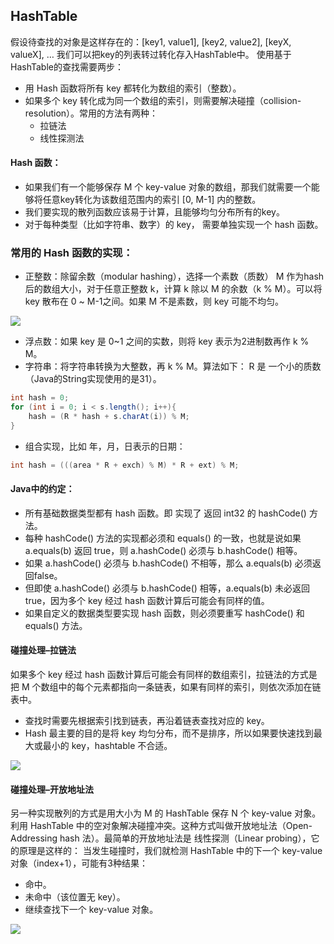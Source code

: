 ## HashTable

假设待查找的对象是这样存在的：[key1, value1], [key2, value2], [keyX, valueX], … 我们可以把key的列表转过转化存入HashTable中。 
使用基于HashTable的查找需要两步：

- 用 Hash 函数将所有 key 都转化为数组的索引（整数）。
- 如果多个 key 转化成为同一个数组的索引，则需要解决碰撞（collision-resolution）。常用的方法有两种： 
  - 拉链法
  - 线性探测法
  
#### Hash 函数：

- 如果我们有一个能够保存 M 个 key-value 对象的数组，那我们就需要一个能够将任意key转化为该数组范围内的索引 [0, M-1] 内的整数。
- 我们要实现的散列函数应该易于计算，且能够均匀分布所有的key。
- 对于每种类型（比如字符串、数字）的 key， 需要单独实现一个 hash 函数。

### 常用的 Hash 函数的实现：

- 正整数：除留余数（modular hashing），选择一个素数（质数） M 作为hash 后的数组大小，对于任意正整数 k，计算 k 除以 M 的余数（k % M）。可以将 key 散布在 0 ~ M-1之间。如果 M 不是素数，则 key 可能不均匀。 

![](https://algs4.cs.princeton.edu/34hash/images/modular-hashing.png)

- 浮点数：如果 key 是 0~1 之间的实数，则将 key 表示为2进制数再作 k % M。
- 字符串：将字符串转换为大整数，再 k % M。算法如下： R 是 一个小的质数（Java的String实现使用的是31）。
``` Java
int hash = 0;
for (int i = 0; i < s.length(); i++){
    hash = (R * hash + s.charAt(i)) % M;
}
```

- 组合实现，比如 年，月，日表示的日期：
``` Java
int hash = (((area * R + exch) % M) * R + ext) % M; 
```

#### Java中的约定：
- 所有基础数据类型都有 hash 函数。即 实现了 返回 int32 的 hashCode() 方法。
- 每种 hashCode() 方法的实现都必须和 equals() 的一致，也就是说如果 a.equals(b) 返回 true，则 a.hashCode() 必须与 b.hashCode() 相等。
- 如果 a.hashCode() 必须与 b.hashCode() 不相等，那么 a.equals(b) 必须返回false。
- 但即使 a.hashCode() 必须与 b.hashCode() 相等，a.equals(b) 未必返回 true，因为多个 key 经过 hash 函数计算后可能会有同样的值。
- 如果自定义的数据类型要实现 hash 函数，则必须要重写 hashCode() 和 equals() 方法。

#### 碰撞处理–拉链法
如果多个 key 经过 hash 函数计算后可能会有同样的数组索引，拉链法的方式是把 M 个数组中的每个元素都指向一条链表，如果有同样的索引，则依次添加在链表中。
- 查找时需要先根据索引找到链表，再沿着链表查找对应的 key。
- Hash 最主要的目的是将 key 均匀分布，而不是排序，所以如果要快速找到最大或最小的 key，hashtable 不合适。

![](https://algs4.cs.princeton.edu/34hash/images/separate-chaining.png)

#### 碰撞处理–开放地址法 
另一种实现散列的方式是用大小为 M 的 HashTable 保存 N 个 key-value 对象。 
利用 HashTable 中的空对象解决碰撞冲突。这种方式叫做开放地址法（Open-Addressing hash 法）。最简单的开放地址法是 线性探测（Linear probing），它的原理是这样的： 
当发生碰撞时，我们就检测 HashTable 中的下一个 key-value 对象（index+1），可能有3种结果：
- 命中。
- 未命中（该位置无 key）。
- 继续查找下一个 key-value 对象。

![](https://algs4.cs.princeton.edu/34hash/images/linear-probing.png)
